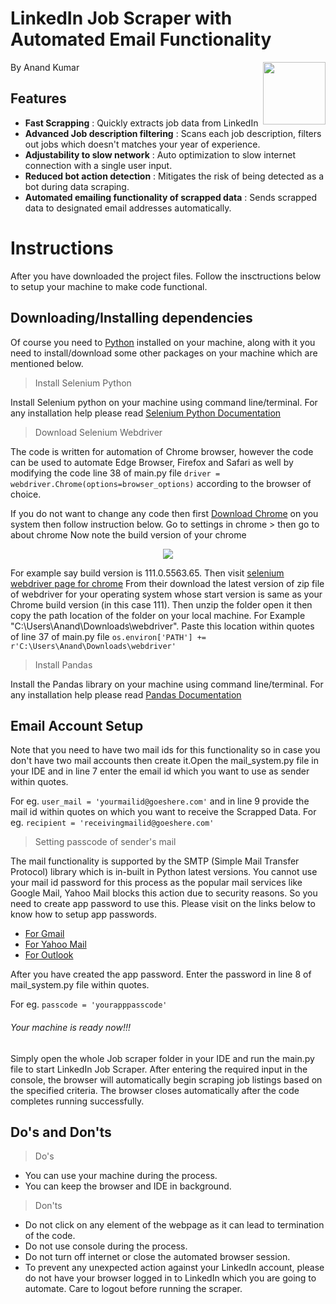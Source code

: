 # LinkedIn Job Scraper with Automated Email Functionality
<img align="right" width="100" height="100" src="https://user-images.githubusercontent.com/111251492/225376166-b814df59-814b-448e-b85d-90f3a7ee4ac6.png">
By Anand Kumar

## Features
* **Fast Scrapping** : Quickly extracts job data from LinkedIn
* **Advanced Job description filtering** : Scans each job description, filters out jobs which doesn't matches your year of experience.
* **Adjustability to slow network** : Auto optimization to slow internet connection with a single user input.
* **Reduced bot action detection** :  Mitigates the risk of being detected as a bot during data scraping.
* **Automated emailing functionality of scrapped data** : Sends scrapped data to designated email addresses automatically.

# Instructions
After you have downloaded the project files. Follow the insctructions below to setup your machine to make code functional.
## Downloading/Installing dependencies 
Of course you need to [Python](https://www.python.org/) installed on your machine, along with it you need to install/download some other packages on your machine which are mentioned below.

> Install Selenium Python

Install Selenium python on your machine using command line/terminal. For any installation help please read [Selenium Python Documentation](https://pypi.org/project/selenium/)


> Download Selenium Webdriver

The code is written for automation of Chrome browser, however the code can be used to automate Edge Browser, Firefox and Safari as well by modifying the code line 38 of main.py file `driver = webdriver.Chrome(options=browser_options)` according to the browser of choice.

If you do not want to change any code then first [Download Chrome](https://www.google.com/chrome) on you system then follow instruction below.
Go to settings in chrome > then go to about chrome
Now note the build version of your chrome

<p align="center">
  <img src="https://user-images.githubusercontent.com/111251492/225451710-6cde0e57-71a0-42aa-a0a0-8d5f663a6ecd.png">
</p>

For example say build version is 111.0.5563.65. Then visit [selenium webdriver page for chrome](https://chromedriver.chromium.org/downloads) From their download the latest version of zip file of webdriver for your operating system whose start version is same as your Chrome build version (in this case 111). Then unzip the folder open it then copy the path location of the folder on your local machine. For Example "C:\Users\Anand\Downloads\webdriver". Paste this location within quotes of line 37 of main.py file `os.environ['PATH'] += r'C:\Users\Anand\Downloads\webdriver'`


> Install Pandas

Install the Pandas library on your machine using command line/terminal. For any installation help please read [Pandas Documentation](https://pypi.org/project/pandas)

## Email Account Setup

Note that you need to have two mail ids for this functionality so in case you don't have two mail accounts then create it.Open the mail_system.py file in your IDE and in line 7 enter the email id which you want to use as sender within quotes.

For eg. `user_mail = 'yourmailid@goeshere.com'` and in line 9 provide the mail id within quotes on which you want to receive the Scrapped Data. For eg. `recipient = 'receivingmailid@goeshere.com'`

> Setting passcode of sender's mail

The mail functionality is supported by the SMTP (Simple Mail Transfer Protocol) library which is in-built in Python latest versions. You cannot use your mail id password for this process as the popular mail services like Google Mail, Yahoo Mail blocks this action due to security reasons. So you need to create app password to use this. Please visit on the links below to know how to setup app passwords.
+ [For Gmail](https://support.google.com/accounts/answer/185833?hl=en)
+ [For Yahoo Mail](https://help.yahoo.com/kb/generate-manage-third-party-passwords-sln15241.html)
+ [For Outlook](https://support.microsoft.com/en-us/account-billing/using-app-passwords-with-apps-that-don-t-support-two-step-verification-5896ed9b-4263-e681-128a-a6f2979a7944)

After you have created the app password. Enter the password in line 8 of mail_system.py file within quotes.

For eg. `passcode = 'yourapppasscode'`


###### Your machine is ready now!!!

Simply open the whole Job scraper folder in your IDE and run the main.py file to start LinkedIn Job Scraper. After entering the required input in the console, the browser will automatically begin scraping job listings based on the specified criteria. The browser closes automatically after the code completes running successfully.

## Do's and Don'ts
> Do's

+ You can use your machine during the process.
+ You can keep the browser and IDE in background.

> Don'ts

+ Do not click on any element of the webpage as it can lead to termination of the code.
+ Do not use console during the process.
+ Do not turn off internet or close the automated browser session.
+ To prevent any unexpected action against your LinkedIn account, please do not have your browser logged in to LinkedIn which you are going to automate. Care to logout before running the scraper.
